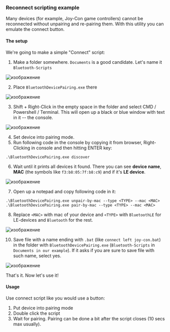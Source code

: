 ### Reconnect scripting example
Many devices (for example, Joy-Con game controllers) cannot be reconnected without unpairing and re-pairing them. With this utility you can emulate the connect button.

#### The setup
We're going to make a simple "Connect" script:
1. Make a folder somewhere. `Documents` is a good candidate. Let's name it `Bluetooth-Scripts`

![изображение](https://github.com/dkgitdev/BluetoothDevicePairing/assets/36101416/6ee821a5-3b4d-448a-b49e-9089eb521a7d)

2. Place `BluetoothDevicePairing.exe` there

![изображение](https://github.com/dkgitdev/BluetoothDevicePairing/assets/36101416/759fad67-16e8-4f00-bf18-ab584a3e74ff)

3. Shift + Right-Click in the empty space in the folder and select CMD / Powershell / Terminal. This will open up a black or blue window with text in it -- the console.

![изображение](https://github.com/dkgitdev/BluetoothDevicePairing/assets/36101416/ab019c99-23d6-489d-96f9-79b19b189aa6)

4. Set device into pairing mode.
5. Run following code in the console by copying it from browser, Right-Clicking in console and then hitting ENTER key:

`.\BluetoothDevicePairing.exe discover`

6. Wait until it prints all devices it found. There you can see **device name**, **MAC** (the symbols like `f3:b8:05:7f:b8:c9`) and if it's **LE device**.

![изображение](https://github.com/dkgitdev/BluetoothDevicePairing/assets/36101416/c68f0fd9-9d3f-41fc-83eb-3016713a0f19)

7. Open up a notepad and copy following code in it:

```
.\BluetoothDevicePairing.exe unpair-by-mac --type <TYPE> --mac <MAC>
.\BluetoothDevicePairing.exe pair-by-mac --type <TYPE> --mac <MAC>
```

8. Replace `<MAC>` with mac of your device and `<TYPE>` with `BluetoothLE` for LE-devices and `Bluetooth` for the rest.

![изображение](https://github.com/dkgitdev/BluetoothDevicePairing/assets/36101416/93beb6a5-a4a0-4aa2-b023-f43dc027f48e)

10. Save file with a name ending with `.bat` (like `connect left joy-con.bat`) in the folder with `BluetoothDevicePairing.exe` (`Bluetooth-Scripts` in `Documents in our example`). If it asks if you are sure to save file with such name, select yes.

![изображение](https://github.com/dkgitdev/BluetoothDevicePairing/assets/36101416/4537f473-a5b3-4f6e-b1bd-133beefeb3e2)

That's it. Now let's use it!

#### Usage

Use connect script like you would use a button:
1. Put device into pairing mode
2. Double click the script
3. Wait for pairing. Pairing can be done a bit after the script closes (10 secs max usually).
